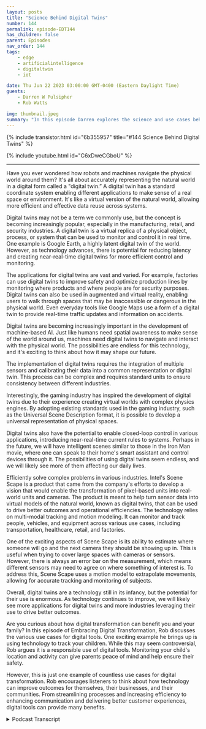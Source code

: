 ```yaml
---
layout: posts
title: "Science Behind Digital Twins"
number: 144
permalink: episode-EDT144
has_children: false
parent: Episodes
nav_order: 144
tags:
    - edge
    - artificialintelligence
    - digitaltwin
    - iot

date: Thu Jun 22 2023 03:00:00 GMT-0400 (Eastern Daylight Time)
guests:
    - Darren W Pulsipher
    - Rob Watts

img: thumbnail.jpeg
summary: "In this episode Darren explores the science and use cases behind digital twin technology with the principal architect of Intel's ScheneScape."
---
```


{% include transistor.html id="6b355957" title="#144 Science Behind Digital Twins" %}

{% include youtube.html id="C6xDweCGboU" %}

---

Have you ever wondered how robots and machines navigate the physical world around them? It's all about accurately representing the natural world in a digital form called a "digital twin.” A digital twin has a standard coordinate system enabling different applications to make sense of a real space or environment. It's like a virtual version of the natural world, allowing more efficient and effective data reuse across systems.

Digital twins may not be a term we commonly use, but the concept is becoming increasingly popular, especially in the manufacturing, retail, and security industries. A digital twin is a virtual replica of a physical object, process, or system that can be used to monitor and control it in real time. One example is Google Earth, a highly latent digital twin of the world. However, as technology advances, there is potential for reducing latency and creating near-real-time digital twins for more efficient control and monitoring.

The applications for digital twins are vast and varied. For example, factories can use digital twins to improve safety and optimize production lines by monitoring where products and where people are for security purposes. Digital twins can also be used in augmented and virtual reality, enabling users to walk through spaces that may be inaccessible or dangerous in the physical world. Even everyday tools like Google Maps use a form of a digital twin to provide real-time traffic updates and information on accidents.

Digital twins are becoming increasingly important in the development of machine-based AI. Just like humans need spatial awareness to make sense of the world around us, machines need digital twins to navigate and interact with the physical world. The possibilities are endless for this technology, and it's exciting to think about how it may shape our future.

The implementation of digital twins requires the integration of multiple sensors and calibrating their data into a common representation or digital twin. This process can be complex and requires standard units to ensure consistency between different industries.

Interestingly, the gaming industry has inspired the development of digital twins due to their experience creating virtual worlds with complex physics engines. By adopting existing standards used in the gaming industry, such as the Universal Scene Description format, it is possible to develop a universal representation of physical spaces.

Digital twins also have the potential to enable closed-loop control in various applications, introducing near-real-time current rules to systems. Perhaps in the future, we will have intelligent scenes similar to those in the Iron Man movie, where one can speak to their home's smart assistant and control devices through it. The possibilities of using digital twins seem endless, and we will likely see more of them affecting our daily lives.

Efficiently solve complex problems in various industries. Intel's Scene Scape is a product that came from the company's efforts to develop a vision that would enable the transformation of pixel-based units into real-world units and cameras. The product is meant to help turn sensor data into virtual models of the natural world, known as digital twins, that can be used to drive better outcomes and operational efficiencies. The technology relies on multi-modal tracking and motion modeling. It can monitor and track people, vehicles, and equipment across various use cases, including transportation, healthcare, retail, and factories.

One of the exciting aspects of Scene Scape is its ability to estimate where someone will go and the next camera they should be showing up in. This is useful when trying to cover large spaces with cameras or sensors. However, there is always an error bar on the measurement, which means different sensors may need to agree on where something of interest is. To address this, Scene Scape uses a motion model to extrapolate movements, allowing for accurate tracking and monitoring of subjects.

Overall, digital twins are a technology still in its infancy, but the potential for their use is enormous. As technology continues to improve, we will likely see more applications for digital twins and more industries leveraging their use to drive better outcomes.

Are you curious about how digital transformation can benefit you and your family? In this episode of Embracing Digital Transformation, Rob discusses the various use cases for digital tools. One exciting example he brings up is using technology to track your children. While this may seem controversial, Rob argues it is a responsible use of digital tools. Monitoring your child's location and activity can give parents peace of mind and help ensure their safety.

However, this is just one example of countless use cases for digital transformation. Rob encourages listeners to think about how technology can improve outcomes for themselves, their businesses, and their communities. From streamlining processes and increasing efficiency to enhancing communication and delivering better customer experiences, digital tools can provide many benefits. 


<details>
<summary> Podcast Transcript </summary>

<p>﻿1</p>
<p>Hello, this is Darren</p>
<p>Pulsifer, chief solution,architect of public sector at Intel.</p>
<p>And welcome to Embracing</p>
<p>Digital Transformation,where we investigate effective change,leveragingpeople process and technology.</p>
<p>On today's episode, The Science behind</p>
<p>Digital Twins with special guest</p>
<p>Rob Watts, principal architect of Intel's</p>
<p>Seen Scale.</p>
<p>Rob, welcome to the show.</p>
<p>Thanks, Daryn. Good to be here.</p>
<p>I'm glad I'm glad you came. You.</p>
<p>You're workingon some really cool technology at Intel.</p>
<p>I've seen it in action.</p>
<p>It's super cool.</p>
<p>I've seen it on stage in lifedemos, super cool stuff.</p>
<p>But we're going to tease everyone and say,you got to wait.</p>
<p>You got to waitbecause we want to hear about Rob.</p>
<p>First.</p>
<p>Tell him,tell my audience your background,and then we'll dive into why,why you're doing what you're doing.</p>
<p>Well, it's kind of, you know,everybody has their story, but I come tothings from more of a physics backgroundrather than like your traditional I.T.background. Soreally,</p>
<p>I have a master's in applied physicsand did some work.</p>
<p>And, you know, I did myyou know,some graduate stuff at Los Alamos lab.</p>
<p>And then I went into sellingsemiconductors for about five years,and then that's then some entrepreneurshipand then landed at Intel.</p>
<p>So focusing more on like, you know,holistic solutions,not just one particular discipline.</p>
<p>How do we bring togetherconnectivity, wireless, Iotsensing in orderto do something really special?</p>
<p>Okay.</p>
<p>So you're a physicist.</p>
<p>Well, I have a masters.</p>
<p>That's what you learned in school?</p>
<p>Yeah, I did.</p>
<p>I did study physics or applied physics.</p>
<p>And at the time it was a concentrationand like microwave theoryand applications of of electrodynamicsand that.</p>
<p>Oh, don't get me started.</p>
<p>That was my hardest class in college.</p>
<p>Yeah. It's because I was.</p>
<p>I was a electrical engineergoing into the power option.</p>
<p>And my hardest classeswere my electromagnetic classes.</p>
<p>And you probably eatthat to eat that for lunch.</p>
<p>That's no big deal for. You, right?</p>
<p>Yeah.</p>
<p>You know how things go afternot using somethingfor a while,but the principle is remain, right?</p>
<p>Actually, one of the moreone of the more challenging classes</p>
<p>I took in grad school was plasma physics,which somehow managed to combinethe hardest parts of quantum mechanics,fluid mechanics and electrodynamicsinto into one discipline.</p>
<p>So, yeah, that's.</p>
<p>It sounds that sounds horrible.</p>
<p>I'd like to ask the class,but I'm not sure I.</p>
<p>Oh, I was happy I passedmy electromagnetics class with a C plus.</p>
<p>Yeah, I was like, That's a passing grade.</p>
<p>Exactly.</p>
<p>So. All right, So, Rob,tell me a little bit about how yougot involved in what you're doing now,which is mostly aroundmimicking the real world in software.</p>
<p>You're creating digital twins,basically, right?</p>
<p>Yeah.</p>
<p>Well, it really comes down to what iswhat are we trying to do with sensor dataand and coming at itfrom a physics perspective of how do you,you know, how can you make the dataas reusable and and valuable as possible.</p>
<p>And so what it comes down to it for me ishow do we get it in the right unitsand in standard units.</p>
<p>So like, let me give you an example. Andin a typicalapplications that uses uses video,what we do iswe run it through a deep learning modelthat's running some inferencing that drawsa little bounding box around a personor a dog or a vehicle or whatever.</p>
<p>To object detection, right? Yeah.</p>
<p>So yeah, detection draws a bounding boxor you could do fancier stuff likesemantic segmentation that actually, youknow, is connects the dots around that.</p>
<p>The, the object or like classificationwhich is saying what's in the whole image.</p>
<p>But ultimatelythe context for thatdetection is in the camera.</p>
<p>Right. Right.</p>
<p>So the interesting thing iswhen you're going to a manufacturinguse caseor health careor transportation, it's not enough to say</p>
<p>I detected something in the camera.</p>
<p>If you don't know where the camera is,the data is essentially useless.</p>
<p>When you when yousay you don't know where the camera is,you mean in the physical space and.</p>
<p>The physical world.</p>
<p>If I don't know the pose of that cameraand I can't transpose the datafrom a bounding box into somethingthat isn't real, world coordinatesthe data doesn't really mean much.</p>
<p>Oh, interesting.</p>
<p>I never thought of it that way.</p>
<p>I thought, you know,because the camera's really onlytaking a 2D picture right?</p>
<p>Right.</p>
<p>And the bounding box says, Hey,</p>
<p>I've got something in in, in there.</p>
<p>I could even say, I have Rob here.</p>
<p>I could say that right?</p>
<p>Yeah. What, what is here?</p>
<p>Yeah.</p>
<p>Where is here and what is here?</p>
<p>Yeah, I guess that matters. Yeah.</p>
<p>So I guess I guess the thing that we'retrying to answer is is three things.</p>
<p>What, where and when.</p>
<p>You know,what is it that we saw or detected?</p>
<p>Where was it and when was it?</p>
<p>And, you know, time, coordinationand, and,you know, precisiontime stamping is pretty well understood.</p>
<p>You know, you can look up an A.P.server and get a timestamp,but doing the same thing,you know,if you had G.P.S., that's helpful.</p>
<p>It gets you in within a certainradius of where you think something is,but you don't always have it.</p>
<p>You might be, you know, might be indoorsor something like that.</p>
<p>But you also don'tget like a precise pose.</p>
<p>You don't get like the actualdirection the camerais pointing or thethe object is pointing, shall we say.</p>
<p>And if you have the cameraand you have the exact pose of the camera,then thenthat's some additional informationthat essentially what itwhat we're really trying to do is,is well, let me back up.</p>
<p>If we do create like a digital twinthat's an overloaded term, but a digitaltwin or a mirror world of the real world,if we have a digital representationof that real world,the real question is how do we projectthe sensor data onto that virtual world?</p>
<p>So you on?</p>
<p>All right,</p>
<p>I got it. I got it. Done this down.</p>
<p>So I understand.</p>
<p>Okay, So, so what you're saying is</p>
<p>I've got cameras and sensors out therethat are taking pictures.</p>
<p>You're telling mewhat's at their location,but that's meaninglessif I can't superimposethat in the real worldor a representation of the real world.</p>
<p>Otherwise I can't see the real interactionbetween those objectsthat I'm detecting in the real world.</p>
<p>Yeah, maybe we can think about iteven a little simpler way.</p>
<p>Is that.</p>
<p>Is that in orderto make sense of the of the sensor data,</p>
<p>I need to know where that the virtualrepresentation of the sensor is.</p>
<p>So essentially, you know, when the sensor.</p>
<p>Right, So like at my house, I'mgoing to even dumb it downeven more At my house,</p>
<p>I got security camerasbecause someone stole something offmy porch.</p>
<p>Amazon, you know, someone stole something.</p>
<p>So all of a suddenthe ring camera was not enough.</p>
<p>And I'd put up five more cameras aroundmy house and I have them labeledright front side back, Whatever.</p>
<p>You know what that means?</p>
<p>I know what that means,but the computer doesn'tknow what that means.</p>
<p>It has no concept of exactly right.</p>
<p>So me, myself, when I'm looking at allthe cameras, I can see</p>
<p>I saw this person walk through the front.</p>
<p>Come onto my side yard, into my backyard.</p>
<p>I know thatbecause I know where I put the camerasand I name the camera front side and back.</p>
<p>Yeah, right.</p>
<p>What if you don't speak English?</p>
<p>Yeah, that's bad, right?</p>
<p>Or Mike, my computer.</p>
<p>If I wanted my computer toto watch my kidssneaking out of the house at night.</p>
<p>I have three teenagers. Right.</p>
<p>Then I want to know which path they took.</p>
<p>Right.</p>
<p>The computer can't tell me thatwithout having some notionof where those cameras arewith respect to the house.</p>
<p>That is exactly right.</p>
<p>Got it.</p>
<p>Okay, so my kids, if you're watching thisshow, Rob's going to help me catch you.</p>
<p>I'm just saying.</p>
<p>You know, it's not the first time</p>
<p>I've heard that.</p>
<p>Yeah. Oh,so that.</p>
<p>So why did you get in this space?</p>
<p>I mean, why does it matter that we havewhy does it matterthat the computer has an accurateor semi accurate representationin the real world?</p>
<p>Well, it's really about data reuse.</p>
<p>How do you how do you represent the datain a way that that more than just oneapplication can make sense of it.</p>
<p>So the idea is like if I put,you know, cameras up in a factoryfor monitoring wherewhere a product is or monitoringsomething aboutthe space like where people arefor security purposes, typicallyyou put up security cameras over hereand then you put upmachine vision cameras over there.</p>
<p>And those two systemslike one for tracking a productand another one for tracking.</p>
<p>People don't talk to each other.</p>
<p>They don't represent the differences. Yes.</p>
<p>And another one would be like</p>
<p>I put up a security camerato monitor this entry way hereand I have an HGV that has cameras on itcoming down a corridor.</p>
<p>And thenyou you know, you have a blind corner.</p>
<p>One system knows that the personis about to be run over,but the other system doesn't know it.</p>
<p>There is a digital version of somethingin a computer somewhere over hereand Robot can't talk to it, doesn'tknow how to how to connect the dots.</p>
<p>So the idea is that if you havethis digital version that is essentiallya a common coordinate systemfor everything to work in, then thethe robot can slow down because it knowsthat the person is there right?</p>
<p>It can.</p>
<p>All right. I gotcha.</p>
<p>So this commonality or this common wayof describing the real worldends up being very importantwhen I'm especially in factories rightnow, factories where I've gotsafety systems, I've got security systems,</p>
<p>I've got product quality,all these things that are running.</p>
<p>Would it be greatif they could all share the samevirtual instance of the world?</p>
<p>Yeah, I'm saying it's essentially tryingto bringthe spatial awarenessinto into the machine machine.</p>
<p>I right.</p>
<p>It's like, how do you know if,if you think about how we as humansmake sense of the world, we create thismental model of the space around us.</p>
<p>It's in 3D. It's in 3D plus time actually.</p>
<p>And we use our senses, audio touch, visionin order to build that 3D understandingof the world around us.</p>
<p>And then we can determine how to actand really,</p>
<p>I just don't see how we're going to driveforward machine based A.I.without having that spatial understandingas as one of thatcore fundamental components of that.</p>
<p>Gotcha.</p>
<p>So I really like the premiseof I think is super cool.</p>
<p>Could we leverage thisalso in the VR, AR, VR and AR worldas well, where, hey, maybe letlet's talk about Chernobyl, right?</p>
<p>If I had a accurate modelof Chernobyl and sensors currently,</p>
<p>I could go in there with a VR headsetand a robot and move around and workin that environment.</p>
<p>Without going in the environment.</p>
<p>Do you seethat is one of the possibilities here?</p>
<p>Yeah, absolutely.</p>
<p>It's it'sthis notion of being able to well,</p>
<p>I like to say air for when you're there,</p>
<p>VR for when you're not.</p>
<p>So okay yeah I like that.</p>
<p>Yeah that the amazing thing aboutyou know, I actually think aboutaugmented reality and roboticsas being closer togetherthan augmented realityand virtual reality.</p>
<p>Augmented reality and robots,they have to operatewithin the physical space.</p>
<p>They need to.</p>
<p>They need. To.</p>
<p>Yeah, VR doesn't, Right. Right, right.</p>
<p>But that makes use of datathat is capturedfrom the live sceneto create that that digital twinof of the physical space to mirrorthe physical spacethat you can walk throughin virtual reality when you're not there.</p>
<p>So there's a sort of continuumthat happens when you're in that space.</p>
<p>But then if you can store and and maintainthe history of that over time and maybe,maybe push up the data and near real time,you can ultimately walkthrough your factory,walk through Chernobyl, walk through thatarea where humans can't particularly gofor one reason oranother, as if you were therein virtual reality.</p>
<p>And ironically,the virtual reality headsetis creating a digital twin of the spaceyou're in. Yes,you could in turn go somewhere elseand then walk through and, you know,so it all comes together.</p>
<p>So I need</p>
<p>I need the sort of map and twinthat the space where I am operating there.</p>
<p>And in both cases when I'm remoteand when I'm am on premor in the in the physical scene.</p>
<p>So you've really taken your physics degreekind of to the nextthe next level, right?</p>
<p>Applied physics, right.</p>
<p>Because now you're saying,</p>
<p>I understand the physical world.</p>
<p>Do you understand,you know, our understanding of physicsin the physical worldand now you're saying, let's see if we cancapture that in the virtual world.</p>
<p>Yeah, in a in a twin of the real world.</p>
<p>What other use casesdo you see that we can usewith, with this kind of technology?</p>
<p>Is it, is itjust, it's super cool.</p>
<p>But obviously, I mean,what other things can I use for thisthis type of technology?</p>
<p>Well, I would say that there are usecases out thereright now that we use every daythat you don't quite realize.</p>
<p>But some things are more more emergentlike autonomous driving.</p>
<p>They need to work against amore real time digital twin.</p>
<p>But every time you use Google Maps,for example, you're using a digital twin.</p>
<p>You're using Oh, right.</p>
<p>Because it tells me traffic. Yeah, right.</p>
<p>It tells me accidents.</p>
<p>Exactly.</p>
<p>All right.</p>
<p>So people are already using digital twinalready.</p>
<p>They just don't necessarily call it that.</p>
<p>So there's there's a few thingsthat that you really want tothink about is one of themis like the latency aspect of it.</p>
<p>But Google Earth, for example, is a highlylatent digital twin of the world.</p>
<p>You know thatthey probably.</p>
<p>Look at the front of your house, right?</p>
<p>If you look at the front of your house,it's not the same cars that you had.</p>
<p>Yeah, a year ago or whateversomeone was visiting that day.</p>
<p>You're no longer friends with them. Yeah.</p>
<p>You're like,what is their car doing from my house?</p>
<p>Right?</p>
<p>And that's how I cut that tree down.</p>
<p>And I can't.</p>
<p>I forgot we had that tree there. You know?</p>
<p>So it's sort of a historical thing,</p>
<p>But imagineif we can reduce that latencyand get to the pointwhere your you're near real time.</p>
<p>Now we can start enabling closedloop type controls and maybe,maybe the implementation of that of thatis running closer to the scene itself.</p>
<p>And I like to think that maybe,maybe in the future will actually havethe truly intelligent scenes likein that Iron Man movie, like the Jarvis,you know, it's like it's in the house.</p>
<p>Yeah.</p>
<p>It's like you talk to him,he knows where everything isand where the robots areand knows who's there.</p>
<p>You can say, Hey,you can imagine thissituation where you can monitorwhere you are and the lights arejust kind of following youand you know, whatever.</p>
<p>You know, that real time current closedloop control aspect of it is coming.</p>
<p>Okay.</p>
<p>So, Rob, have you already set this upin your house?</p>
<p>To some extent.</p>
<p>My truth,your true applied physicists, right?</p>
<p>Yeah. It's funny.</p>
<p>One of our lead developers, Chris,he has a set up as at his house andand so he can monitor you knowwhen there's a delivery truck versusnot a delivery truckor when the mail arrived or whatever.</p>
<p>And he has he has this notificationbeing sent to his phoneand it gives a certain alertwhen it's the UPS truckor whatever the Amazon truck versuswhen it's something else.</p>
<p>And his dog has learnedwhich which sound it is.</p>
<p>So you just get inthere.</p>
<p>It is my dog uses right, my dog usesscene scape, my dog uses a digital toy.</p>
<p>Right. I love it.</p>
<p>That's a headline. So it's like,you know, it's.</p>
<p>To make the papers.</p>
<p>They learned that that it'sa certain sound so it's doing the dog'sjob for itso I think that's just hilarious.</p>
<p>That's awesome.</p>
<p>So factoriesbig, huge use cases in factories,security, inventory management,all that detail.</p>
<p>Yeah we retail Yeah</p>
<p>Can I, I mean Amazon is using itare they using something similarto this in their, in their know.</p>
<p>What are they. They're no touch stores.</p>
<p>Amazon go.</p>
<p>Like Amazon go.</p>
<p>Are they using this kind of technology.</p>
<p>Absolutely.</p>
<p>I think any case where you'reyou're having multiple sensorscoming together to try to trackwhere objects and people areand everything using different modalities.</p>
<p>I don't know of any other way to do it.</p>
<p>You really need toto calibrate all of these sensorstogetherinto the into the same coordinate system.</p>
<p>And if you were to introduce that,that's sort of commonrepresentation or digital twinor whatever you want to call it.</p>
<p>That is a fundamental way to doit, really.</p>
<p>It's just getting it into SCI unitsand think back to the physics things likehow do we get it from pixels into metersor from from pixels into a geospatial?</p>
<p>You those sorts of like thinkingabout the unitsfirstprinciples is really a good way to go.</p>
<p>I think you know that that reminds me,and you probably know the storybetter than I do.</p>
<p>There was a a probe that we sent to Marsthat had the wrong units, right?</p>
<p>It was it was feet over.</p>
<p>Rather.</p>
<p>Than meters or something like that. Yeah.</p>
<p>And because they weren't in a standard,</p>
<p>I setwhat happens every you know,we crash it right into the ground.</p>
<p>Yeah. This Well.</p>
<p>Yeah. Right into the Mars ground</p>
<p>I should say. Right.</p>
<p>And it's because we had people from Europeworking with people from America.</p>
<p>And there is just this assumptionthat, you know, of the unit.</p>
<p>So it's it's evenworse in the computer industry, Right.</p>
<p>As far as the different types of datathat's collected in the nonnon conformity to any kind ofspatial units or whatever,whatever the case may be.</p>
<p>Well,</p>
<p>I guess it depends on the the discipline.</p>
<p>Right.</p>
<p>But like with with an Iotand like the type of sensordata that comes off of Iotor even things like,like temperature and humidityand those sorts of things,some things are more maturein terms of the,the standardization around itor there's a standard and one industrythat's different than a standardin another industry.</p>
<p>Yeah, exactly.</p>
<p>Yeah.</p>
<p>So the real idea is to focus onhow do I get to as a unit and representthat bear, but also look outsideof your industry and like for example,when you're creatinga, you know, a digital twin, so calledmaybe there is another industrythat's already donethis and an example would be scene graphsfor gaming or rendering.</p>
<p>They already have a representation forfor a physical space or a virtual space.</p>
<p>And if we just say, Oh,this is just the way to transportthe data, like here for a universal scenedescription format USD.</p>
<p>Now there is a way to transport that data.</p>
<p>That's, that's standards based.</p>
<p>So let's just adoptthat and maybe extend in.</p>
<p>Is that what you guys say?</p>
<p>Because this sounds kind of funnybecause I know the answer to this,because I've, I've talked toyou guys before.</p>
<p>You guys actuallywent to the gaming industrybecause there's a lot of peopleworking in gamingand they create incredible worlds, right,that all have physics involved in it.</p>
<p>So you just went there, right, and said,</p>
<p>Why don't we just use what already exists?</p>
<p>Why reinvent the wheel?</p>
<p>There's decades of developmenthappening there.</p>
<p>And so and maybe theone thing I like to think about is like,remember, we used to play these gamesback in the day, right?</p>
<p>And really pixelated or 2D.</p>
<p>Yeah, yeah, yeah, yeah.</p>
<p>And then and thenlike the first 3D games came alongand they were really low poly,you know, it's like blocky but fun, right?</p>
<p>It's like you got a sense of motion.</p>
<p>I remember playing this is a 2D game, butplaying Prince of Persia back in the day,</p>
<p>I don't know if you.</p>
<p>Oh yeah, yeah.</p>
<p>They, they like Rotoscoped the captureof, of the player and it was so lifelikeeven though there's just pixels.</p>
<p>Right.</p>
<p>And then,and then fast forward to like todaywhere you can look at a game and, and,and it looks just like it's photorealisticand then introduce like Gans into thatand really had this like superlike indistinguishablefrom the real world.</p>
<p>I think the same thing we're going tostart to see the same thing in this mirrorworld approach is where todaythe sensor data is not that great.</p>
<p>You know, you can sort of see,see where things are.</p>
<p>It's low poly, butwe can get lots of value out of it like,like with autonomous cars or or,you know, factories or retail or whatever.</p>
<p>But with Moore's Law,with better sensing and bettercompute the fidelity of that twinand that and the additional use casesthat will come alongthat will drive this virtuous cycle of of,you know, bettersensing, better compute, better twins,more value back to being able to invest.</p>
<p>And it'll be this this massive,you know, virtuous cycle that will drivedrive this technology forward.</p>
<p>So it's what do you doyou think that the gaming industrythan the standards that they use,are they sufficient enoughto to model the real worldor they're missing things in therethat that you need to add to it?</p>
<p>Or can you take it for just as it is?</p>
<p>Well,that's that's a really good question.</p>
<p>I think thatwe should try to useas much as we can, buttypically,like a render works on a frame wise basis.</p>
<p>So it's sort of like, you know, a clock.</p>
<p>Is ticking, slices in time.</p>
<p>You know,it's like just rendering forward withwith a real world, it's a little messier.</p>
<p>You might have really asynchronouslike some low latency, somesome high latency,you know, sources of datathat all coming in at different timescales and and everything.</p>
<p>And you need to be able to coordinateall of that and sort ofbring in the accuracy of these thingsor the thethe error bars inand be able to make sense of that model itand maybedo some things like say, well,how late into something,how much time do I haveto get the data in into my model.</p>
<p>Maybe I can I can model with less.</p>
<p>I can run my my understanding of the worldnear real time at relatively low fidelity.</p>
<p>It's a little choppy,little, little chunky,but I can store all of that dataand render it in higher fidelity,you know, for historical analytics,you know, so it's definitely messier.</p>
<p>But there we're standing on the shouldersof giants here.</p>
<p>I mean, a lot of the workthat's been that's there in the gamingindustry can be reused for sure.</p>
<p>Oh, that's awesome.</p>
<p>So my my next question is that the productthat Intel has,it's called scene scape, right?</p>
<p>Something you've been working onfor for some time.</p>
<p>This is not like new stuff.</p>
<p>This is not oh, Rob did thisin his basement with a couple otherpals at Intel.</p>
<p>Tell me, I mean,is this a productthat people can look at right now?</p>
<p>Can they?</p>
<p>And then what what use casesare you guys using it for today?</p>
<p>Yeah, well,it kind of did start as something that wewe developed on nights and weekends.</p>
<p>You know, it's like a vision.</p>
<p>It really did come around saying,how do we get from pixelbased units into real worldunits and cameras?</p>
<p>And we quickly realized thatif we can separate things outinto the multi-modal tracker, along with,you know, motion modeling and everything,now we can support other modalitiesand we can make things better.</p>
<p>But yes, same scape intel,same scape is the result of that work.</p>
<p>And, and hopefully,you know, with our customersand our partners,we can drive this vision forward to,to, you know, really improve outcomesfor our customers.</p>
<p>And in terms of use cases, reallyit sort of started out in citiesand transportation,like being able to make sense of what'shappening on roadside cameras or,you know, and say, how do I attract carsfrom one camera to another or whatever.</p>
<p>But we quickly realized that that trackeruse case, the multimodal trackingis a sort of neededcapability across industries.</p>
<p>So it quickly extended into thingslike health care, for example.</p>
<p>Imagine a scenario where you can trackwhere the instrumentsare in an operating room to make sure.</p>
<p>Nothing gets left in. So yeah.</p>
<p>If I track if I track somethinggoing into the patient,</p>
<p>I need to make sure I'm tracking it out.</p>
<p>For example, that's a high fidelityuse case that requireslots of high resolution camerasto do and 3D detection and all that.</p>
<p>But really it's the same problemas trackinga person, moving in a factoryand making sure that I don'tturn on a robotwhen that person is nearby or whatever.</p>
<p>So these are safety use cases,but I think there are some someother use cases like just to improveoperational efficienciesthat that we can do sooner,you know, like or just knowinghow many people are in line at the storeor knowing if I need to turn the lightson using a common digital twinrather than special purpose sensors.</p>
<p>So I find this interestbecause you talked about multi modalitiesand one of the demosthat you guys have shown me isyou can estimate where someone'sgoing to goand the next camerathat they should be showing up in.</p>
<p>And when they don't, then, you know,because a lot of timesyou can't cover your whole spacewith cameras or sensors,but you know where the gaps arebecause you have a 3D model of it.</p>
<p>And when someone's walking infollowing a path, you know where they'reyou know, where they are in the factory.</p>
<p>That's the idea.</p>
<p>And and it's it's another another reallyanother really interesting aspect of thisis that notwo sensors agree on onwhere something will interest.</p>
<p>Right.</p>
<p>It's like there's always some error barsback to the physics thing.</p>
<p>There's always an error baron that measurement.</p>
<p>Right.</p>
<p>And so if I have if I have camerasthat overlap or other sensormodalities that that cover the same area,</p>
<p>I need to be able to reconcilethe the measurementabout where somebody is.</p>
<p>And then if I can set up a motion model,</p>
<p>I say, well, here'sthe math, here's the velocity, here'sthe maximum acceleration that.</p>
<p>So back to physics, right?</p>
<p>All comes down to physics,the maximum accelerationthat this thing can can handle or perform.</p>
<p>Then I can set upand do some extrapolation.</p>
<p>I can say, yeah, this person ismoving in this direction andthen it's probably the same personthis hour.</p>
<p>Previously,if they showed up in the next camera,if I don't have coverage in that areaor a measurement of the track.</p>
<p>So yeah, I mean the physicsdefinitely comes into it.</p>
<p>So, you know, a lot of peoplethat think about digitalwhen they say, just put cameras upand you'll know everything about.</p>
<p>Rob, thanks for explaining it.</p>
<p>It's a complex problem. It's not easy.</p>
<p>Yeah,and think about the fact that it's it's ait's a continuum.</p>
<p>It's like you have low, low latencydigital twins for real time type stuffand higher latency ones like Google Mapsthat for longer term historical stuff.</p>
<p>But really in the end, it's all goingto sort of compress into the real timeand, you know, really improve outcomesfor for a lot of,you know,</p>
<p>I hope that like a lot of technologists,</p>
<p>I hope that we can use this technologyresponsibly andand really improve outcomesfor for ourselves and for.</p>
<p>That the use cases.</p>
<p>My mind's just going crazy on use casesright now, mostly tracking my children,but that's.</p>
<p>Actually a responsible use.</p>
<p>I'm not sure.</p>
<p>That's a totally responsible rightas a parent.</p>
<p>Yeah, it's still there. It's fun.</p>
<p>I love it.</p>
<p>All right, Rob, hey,thanks for coming on the show today.</p>
<p>Of course.</p>
<p>Dan, take care.</p>
<p>Thank you for listeningto Embracing Digital Transformation today.</p>
<p>If you enjoyed our podcast,give it five stars on your favoritepodcasting site or YouTube channel,you can find out more informationabout embracing digital transformationand embracing digital.</p>
<p>Dawg Until nexttime, go out and do something wonderful.</p>

</details>
